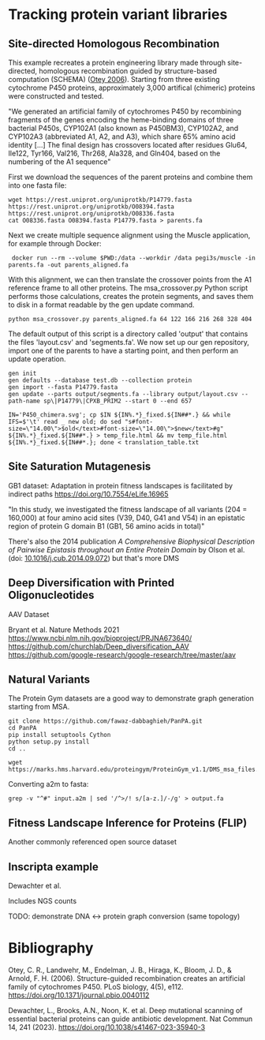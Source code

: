 # Tracking protein variant libraries
## Site-directed Homologous Recombination

This example recreates a protein engineering library made through site-directed, homologous recombination guided by structure-based computation (SCHEMA) ([Otey 2006](doi.org/10.1371/journal.pbio.0040112)). Starting from three existing cytochrome P450 proteins, approximately 3,000 artifical (chimeric) proteins were constructed and tested.

"We generated an artificial family of cytochromes P450 by recombining fragments of the genes encoding the heme-binding domains of three bacterial P450s, CYP102A1 (also known as P450BM3), CYP102A2, and CYP102A3 (abbreviated A1, A2, and A3), which share ̃65% amino acid identity [...] The final design has crossovers located after residues Glu64, Ile122, Tyr166, Val216, Thr268, Ala328, and Gln404, based on the numbering of the A1 sequence"

First we download the sequences of the parent proteins and combine them into one fasta file:

```console
wget https://rest.uniprot.org/uniprotkb/P14779.fasta https://rest.uniprot.org/uniprotkb/O08394.fasta https://rest.uniprot.org/uniprotkb/O08336.fasta
cat O08336.fasta O08394.fasta P14779.fasta > parents.fa
```

Next we create multiple sequence alignment using the Muscle application, for example through Docker:

```console
 docker run --rm --volume $PWD:/data --workdir /data pegi3s/muscle -in parents.fa -out parents_aligned.fa
```

With this alignment, we can then translate the crossover points from the A1 reference frame to all other proteins. The msa_crossover.py Python script performs those calculations, creates the protein segments, and saves them to disk in a format readable by the gen update command.

```console
python msa_crossover.py parents_aligned.fa 64 122 166 216 268 328 404
```

The default output of this script is a directory called 'output' that contains the files 'layout.csv' and 'segments.fa'. We now set up our gen repository, import one of the parents to have a starting point, and then perform an update operation.

```console
gen init
gen defaults --database test.db --collection protein
gen import --fasta P14779.fasta
gen update --parts output/segments.fa --library output/layout.csv --path-name sp\|P14779\|CPXB_PRIM2 --start 0 --end 657
```

```console
IN='P450_chimera.svg'; cp $IN ${IN%.*}_fixed.${IN##*.} && while IFS=$'\t' read _ new old; do sed "s#font-size=\"14.00\">$old</text>#font-size=\"14.00\">$new</text>#g" ${IN%.*}_fixed.${IN##*.} > temp_file.html && mv temp_file.html ${IN%.*}_fixed.${IN##*.}; done < translation_table.txt
```


## Site Saturation Mutagenesis
GB1 dataset: Adaptation in protein fitness landscapes is facilitated by indirect paths
 https://doi.org/10.7554/eLife.16965

"In this study, we investigated the fitness landscape of all variants (204 = 160,000) at four amino acid sites (V39, D40, G41 and V54) in an epistatic region of protein G domain B1 (GB1, 56 amino acids in total)"

There's also the 2014 publication _A Comprehensive Biophysical Description of Pairwise Epistasis throughout an Entire Protein Domain_ by Olson et al. (doi: [10.1016/j.cub.2014.09.072](https://doi.org/10.1016/j.cub.2014.09.072)) but that's more DMS

## Deep Diversification with Printed Oligonucleotides 
AAV Dataset

Bryant et al. Nature Methods 2021
https://www.ncbi.nlm.nih.gov/bioproject/PRJNA673640/
https://github.com/churchlab/Deep_diversification_AAV 
https://github.com/google-research/google-research/tree/master/aav 


## Natural Variants

The Protein Gym datasets are a good way to demonstrate graph generation starting from MSA. 

```console
git clone https://github.com/fawaz-dabbaghieh/PanPA.git
cd PanPA
pip install setuptools Cython
python setup.py install
cd ..
```

```console
wget https://marks.hms.harvard.edu/proteingym/ProteinGym_v1.1/DMS_msa_files.zip
```

Converting a2m to fasta:

```console
grep -v "^#" input.a2m | sed '/^>/! s/[a-z.]/-/g' > output.fa
```

## Fitness Landscape Inference for Proteins (FLIP) 
Another commonly referenced open source dataset

## Inscripta example
Dewachter et al. 

Includes NGS counts

TODO: demonstrate DNA <-> protein graph conversion (same topology)



# Bibliography
Otey, C. R., Landwehr, M., Endelman, J. B., Hiraga, K., Bloom, J. D., & Arnold, F. H. (2006). Structure-guided recombination creates an artificial family of cytochromes P450. PLoS biology, 4(5), e112. https://doi.org/10.1371/journal.pbio.0040112 

Dewachter, L., Brooks, A.N., Noon, K. et al. Deep mutational scanning of essential bacterial proteins can guide antibiotic development. Nat Commun 14, 241 (2023). https://doi.org/10.1038/s41467-023-35940-3